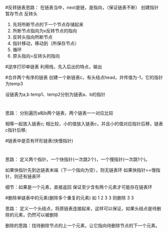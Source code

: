 
#反转链表思路：
  在链表当中，next是链，是指向，（保证链表不断）
创建指针 暂存节点 反转头

1. 先将所断节点的下一个节点存储起来
2. 所断节点指向为x反转节点的指向
3. 反转头指向所断节点
4. 指针移动，移动到（所保存节点）
5. 循环
6. 原头指向=反转头的指向

#逆序打印单链表
利用栈，先入后出的特点，输出


#合并两个有序的链表
创建一个新链表c，有头结点head，并传值为-1，它的指针为temp3

设链表为a,b
temp1、temp2分别为链表a、b的指针

#
思路：
分别遍历a和b两个链表，两个链表一一对应比较

相等一起放入链表c;
相比较，小的值放入链表c，并且小的值对应指针后移，链表c指针后移;

#链表中是否有环形链表(快慢指针)

#
思路：
定义两个指针，一个快指针(一次跳2个)，一个慢指针(一次跳1个)。


如果快指针先到达链表末端（下一个指向为空），则无链表环
如果快指针==慢指针，则还有链表环

细节：如果是一个元素，直接返回
     保证至少含有两个元素才可能存在链表环   

#删除单链表中的元素(删除多个重复的元素)
如 1 2 3 3 则删除 3 3

思路：
定义一个头结点，将原链表连接起来，这样可以保证，如果头结点是待删除的元素，仍然可以被删除

删除的思路：找待删除节点的上一个元素，让它指向待删除节点的下一个元素。

